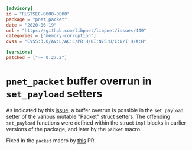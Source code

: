```toml
[advisory]
id = "RUSTSEC-0000-0000"
package = "pnet_packet"
date = "2020-06-19"
url = "https://github.com/libpnet/libpnet/issues/449"
categories = ["memory-corruption"]
cvss = "CVSS:3.0/AV:L/AC:L/PR:H/UI:N/S:U/C:N/I:H/A:H"

[versions]
patched = [">= 0.27.2"]
```

# `pnet_packet` buffer overrun in `set_payload` setters

As indicated by this [issue](https://github.com/libpnet/libpnet/issues/449#issuecomment-663355987), a buffer overrun is possible in the `set_payload` setter of the various mutable "Packet" struct setters. The offending `set_payload` functions were defined within the struct `impl` blocks in earlier versions of the package, and later by the `packet` macro.

Fixed in the `packet` macro by [this](https://github.com/libpnet/libpnet/pull/455) PR.
